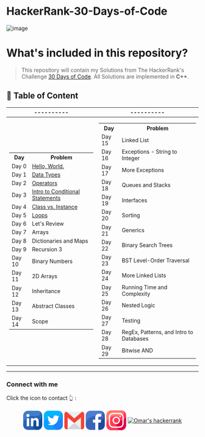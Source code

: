 # HackerRank-30-Days-of-Code

![image](https://camo.githubusercontent.com/65dc1fab92baf369bb1d072e20616929d280a5ac2094b5ae6033435f9b96eaf1/68747470733a2f2f69302e77702e636f6d2f6772616473696e67616d65732e636f6d2f77702d636f6e74656e742f75706c6f6164732f323031362f30352f3835363737315f3636383232343035333139373834315f313934333639393030395f6f2e706e673f6669743d32373631253243363932)

# What's included in this repository?
>
> This repository will contain my Solutions from The HackerRank's Challenge [30 Days of Code](https://www.hackerrank.com/domains/tutorials/30-days-of-code). All Solutions are implemented in **C++**.

## 📝 Table of Content  

| ---------- | ---------- |
|--|--|
|<table > <tr><th>Day</th><th>Problem</th></tr> <tr><td>Day 0</td><td>[Hello, World.](https://github.com/Omar-26/HackerRank-30-Days-of-Code/blob/main/Day%200%20Hello%2C%20World.cpp)</td></tr> <tr><td>Day 1</td><td>[Data Types](https://github.com/Omar-26/HackerRank-30-Days-of-Code/blob/main/Day%201%20Data%20Types.cpp)</td></tr>  <tr><td>Day 2</td><td>[Operators](https://github.com/Omar-26/HackerRank-30-Days-of-Code/blob/main/Day%202%20Operators.cpp)</td></tr> <tr><td>Day 3</td><td>[Intro to Conditional Statements](https://github.com/Omar-26/HackerRank-30-Days-of-Code/blob/7decea24742bc48a07f7ff1dc11e0f9e222cf1e1/Day%203%20Intro%20to%20Conditional%20Statements.cpp)</td></tr> <tr><td>Day 4</td><td>[Class vs. Instance](https://github.com/Omar-26/HackerRank-30-Days-of-Code/blob/7decea24742bc48a07f7ff1dc11e0f9e222cf1e1/Day%204%20Class%20vs.%20Instance.cpp)</td></tr> <tr><td>Day 5</td><td>[Loops](https://github.com/Omar-26/HackerRank-30-Days-of-Code/blob/7decea24742bc48a07f7ff1dc11e0f9e222cf1e1/Day%205%20Loops.cpp)</td></tr> <tr><td>Day 6</td><td>Let's Review</td></tr> <tr><td>Day 7</td><td>Arrays</td></tr>  <tr><td>Day 8</td><td>Dictionaries and Maps</td></tr> <tr><td>Day 9</td><td>Recursion 3</td></tr> <tr><td>Day 10</td><td>Binary Numbers</td></tr> <tr><td>Day 11</td><td>2D Arrays</td></tr> <tr><td>Day 12</td><td>Inheritance</td></tr> <tr><td>Day 13</td><td>Abstract Classes</td></tr> <tr><td>Day 14</td><td>Scope</td></tr> </table>|<table> <tr><th>Day</th><th>Problem</th></tr> <tr><td>Day 15</td><td>Linked List</td></tr> <tr><td>Day 16</td><td>Exceptions - String to Integer</td></tr>  <tr><td>Day 17</td><td>More Exceptions</td></tr> <tr><td>Day 18</td><td>Queues and Stacks</td></tr> <tr><td>Day 19</td><td>Interfaces</td></tr> <tr><td>Day 20</td><td>Sorting</td></tr> <tr><td>Day 21</td><td>Generics</td></tr> <tr><td>Day 22</td><td>Binary Search Trees</td></tr> <tr><td>Day 23</td><td>BST Level-Order Traversal</td></tr> <tr><td>Day 24</td><td>More Linked Lists</td></tr> <tr><td>Day 25</td><td>Running Time and Complexity</td></tr> <tr><td>Day 26</td><td>Nested Logic</td></tr> <tr><td>Day 27</td><td>Testing</td></tr> <tr><td>Day 28</td><td>RegEx, Patterns, and Intro to Databases</td></tr> <tr><td>Day 29</td><td>Bitwise AND</td></tr> </table>|

________________

### Connect with me

Click the icon to contact 👆 :
<p align="center">
<a href="https://www.linkedin.com/in/omar-ashraf01" target="_blank"><img align="center" src="https://github.com/Omar-26/Icons/blob/main/linkedin.png?raw=true" alt="Linkedin" height="50" width="50" /></a>
<a href="https://twitter.com/omarash78893600" target="_blank"><img align="center" src="https://github.com/Omar-26/Icons/blob/main/twitter.png?raw=true" alt="Twitter" height="50" width="50" /></a>
<a href="mailto:eng.omar.ashraf26@gmail.com" target="_blank"><img align="center" src="https://github.com/Omar-26/Icons/blob/main/gmail.png?raw=true" alt="Gmail" height="61" width="52" /></a>
<a href="https://www.facebook.com/ommaar.ashrraaf" target="_blank"><img align="center" src="https://github.com/Omar-26/Icons/blob/main/facebook.png?raw=true" alt="Facebook" height="50" width="50" /></a>
<a href="https://www.instagram.com/ommaar_ashrraaf/" target="_blank"><img align="center" src="https://github.com/Omar-26/Icons/blob/main/instagram.png?raw=true" alt="Instagram" height="52" width="52" /></a>
<a href="https://www.hackerrank.com/eng_omar_ashraf1?hr_r=1" target="_blank">
<img align="center" alt="Omar's hackerrank" width="49" height="52" src="https://assets.brandfolder.com/y9ol94wb/v/331198/view@2x.png?v=1591971279" draggable="false" />
</a>
</p>
